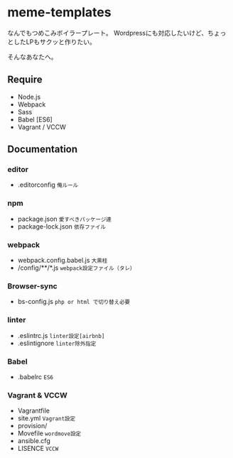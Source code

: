 # meme-templates
なんでもつめこみボイラープレート。
Wordpressにも対応したいけど、ちょっとしたLPもサクッと作りたい。

そんなあなたへ。

## Require
+ Node.js
+ Webpack
+ Sass
+ Babel [ES6]
+ Vagrant / VCCW

## Documentation

### editor
+ .editorconfig `俺ルール`

### npm
+ package.json `愛すべきパッケージ達`
+ package-lock.json `依存ファイル`

### webpack
+ webpack.config.babel.js  `大黒柱`
+ /config/**/*.js `webpack設定ファイル（タレ）`

### Browser-sync
+ bs-config.js `php or html で切り替え必要`

### linter
+ .eslintrc.js `linter設定[airbnb]`
+ .eslintignore `linter除外指定`

### Babel
+ .babelrc `ES6`

### Vagrant & VCCW
+ Vagrantfile
+ site.yml `Vagrant設定`
+ provision/
+ Movefile `wordmove設定`
+ ansible.cfg
+ LISENCE `VCCW`
